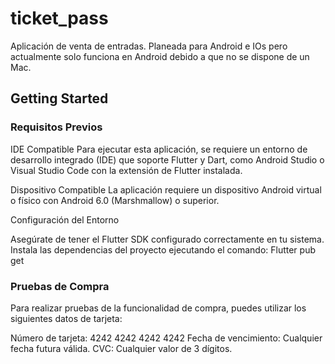 # ticket_pass

Aplicación de venta de entradas. Planeada para Android e IOs pero actualmente solo funciona en Android debido a que no se dispone de un Mac.

## Getting Started

### Requisitos Previos
IDE Compatible
Para ejecutar esta aplicación, se requiere un entorno de desarrollo integrado (IDE) que soporte Flutter y Dart, como Android Studio o Visual Studio Code con la extensión de Flutter instalada.

Dispositivo Compatible
La aplicación requiere un dispositivo Android virtual o físico con Android 6.0 (Marshmallow) o superior.

Configuración del Entorno

Asegúrate de tener el Flutter SDK configurado correctamente en tu sistema.
Instala las dependencias del proyecto ejecutando el comando: Flutter pub get

### Pruebas de Compra
Para realizar pruebas de la funcionalidad de compra, puedes utilizar los siguientes datos de tarjeta:

Número de tarjeta: 4242 4242 4242 4242
Fecha de vencimiento: Cualquier fecha futura válida.
CVC: Cualquier valor de 3 dígitos.

